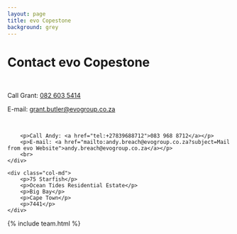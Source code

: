 ```yaml
---
layout: page
title: evo Copestone
background: grey
---
```

<div class="col-lg-12 text-center">
	<h1 class="section-heading text-uppercase">Contact evo Copestone</h1>
</div>

<br>

<div class="container contact-us">
  <div class="row">

  <div class="col-md">
		<!-- <p>Tel: <a href="tel:+27210232228"> 079 485 5355</a></p> -->
		<p>Call Grant: <a href="tel:+27826035414">082 603 5414</a></p>
		<p>E-mail: <a href="mailto:grant.butler@evogroup.co.za?subject=Mail from evo Website">grant.butler@evogroup.co.za</a></p>
		<br>
		
		<p>Call Andy: <a href="tel:+27839688712">083 968 8712</a></p>
		<p>E-mail: <a href="mailto:andy.breach@evogroup.co.za?subject=Mail from evo Website">andy.breach@evogroup.co.za</a></p>
		<br>
    </div>
		
	<div class="col-md">
		<p>75 Starfish</p>
		<p>Ocean Tides Residential Estate</p>
		<p>Big Bay</p>
		<p>Cape Town</p>
		<p>7441</p>
    </div>
    
  </div>

</div>

{% include team.html %}


